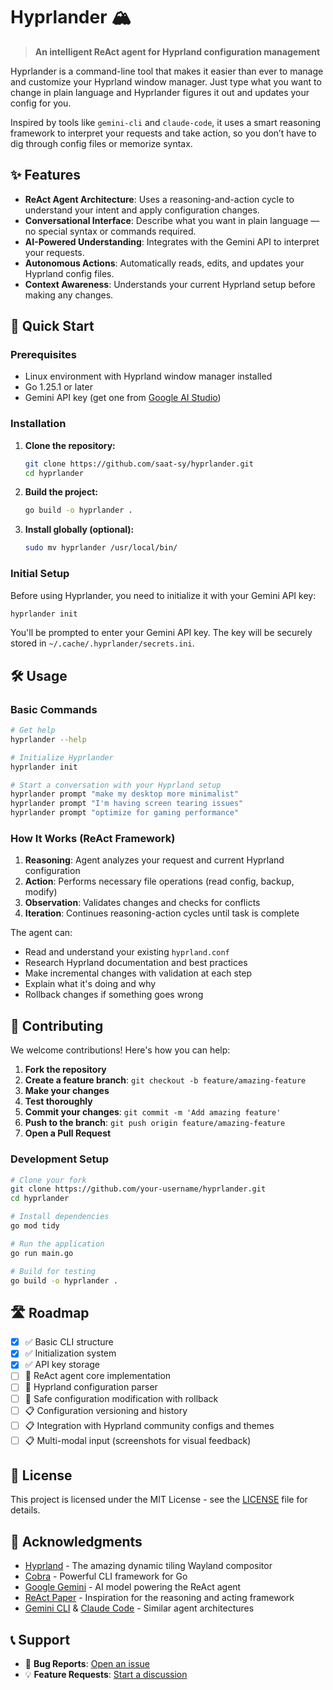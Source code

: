 # Hyprlander 🏔️

> **An intelligent ReAct agent for Hyprland configuration management**

Hyprlander is a command-line tool that makes it easier than ever to manage and customize your Hyprland window manager. Just type what you want to change in plain language and Hyprlander figures it out and updates your config for you.

Inspired by tools like `gemini-cli` and `claude-code`, it uses a smart reasoning framework to interpret your requests and take action, so you don’t have to dig through config files or memorize syntax.

## ✨ Features

- **ReAct Agent Architecture**: Uses a reasoning-and-action cycle to understand your intent and apply configuration changes.
- **Conversational Interface**: Describe what you want in plain language — no special syntax or commands required.
- **AI-Powered Understanding**: Integrates with the Gemini API to interpret your requests.
- **Autonomous Actions**: Automatically reads, edits, and updates your Hyprland config files.
- **Context Awareness**: Understands your current Hyprland setup before making any changes.

## 🚀 Quick Start

### Prerequisites

- Linux environment with Hyprland window manager installed
- Go 1.25.1 or later
- Gemini API key (get one from [Google AI Studio](https://aistudio.google.com/))

### Installation

1. **Clone the repository:**
   ```bash
   git clone https://github.com/saat-sy/hyprlander.git
   cd hyprlander
   ```

2. **Build the project:**
   ```bash
   go build -o hyprlander .
   ```

3. **Install globally (optional):**
   ```bash
   sudo mv hyprlander /usr/local/bin/
   ```

### Initial Setup

Before using Hyprlander, you need to initialize it with your Gemini API key:

```bash
hyprlander init
```

You'll be prompted to enter your Gemini API key. The key will be securely stored in `~/.cache/.hyprlander/secrets.ini`.

## 🛠️ Usage

### Basic Commands

```bash
# Get help
hyprlander --help

# Initialize Hyprlander
hyprlander init

# Start a conversation with your Hyprland setup
hyprlander prompt "make my desktop more minimalist"
hyprlander prompt "I'm having screen tearing issues"
hyprlander prompt "optimize for gaming performance"
```

### How It Works (ReAct Framework)

1. **Reasoning**: Agent analyzes your request and current Hyprland configuration
2. **Action**: Performs necessary file operations (read config, backup, modify)
3. **Observation**: Validates changes and checks for conflicts
4. **Iteration**: Continues reasoning-action cycles until task is complete

The agent can:
- Read and understand your existing `hyprland.conf`
- Research Hyprland documentation and best practices
- Make incremental changes with validation at each step
- Explain what it's doing and why
- Rollback changes if something goes wrong

## 🤝 Contributing

We welcome contributions! Here's how you can help:

1. **Fork the repository**
2. **Create a feature branch**: `git checkout -b feature/amazing-feature`
3. **Make your changes**
4. **Test thoroughly**
5. **Commit your changes**: `git commit -m 'Add amazing feature'`
6. **Push to the branch**: `git push origin feature/amazing-feature`
7. **Open a Pull Request**

### Development Setup

```bash
# Clone your fork
git clone https://github.com/your-username/hyprlander.git
cd hyprlander

# Install dependencies
go mod tidy

# Run the application
go run main.go

# Build for testing
go build -o hyprlander .
```

## 🛣️ Roadmap

- [x] ✅ Basic CLI structure
- [x] ✅ Initialization system
- [x] ✅ API key storage
- [ ] 🚧 ReAct agent core implementation
- [ ] 🚧 Hyprland configuration parser
- [ ] 🚧 Safe configuration modification with rollback
- [ ] 📋 Configuration versioning and history
- [ ] 📋 Integration with Hyprland community configs and themes
- [ ] 📋 Multi-modal input (screenshots for visual feedback)

## 📄 License

This project is licensed under the MIT License - see the [LICENSE](LICENSE) file for details.

## 🧩 Acknowledgments

- [Hyprland](https://hyprland.org/) - The amazing dynamic tiling Wayland compositor
- [Cobra](https://github.com/spf13/cobra) - Powerful CLI framework for Go
- [Google Gemini](https://ai.google.dev/) - AI model powering the ReAct agent
- [ReAct Paper](https://arxiv.org/abs/2210.03629) - Inspiration for the reasoning and acting framework
- [Gemini CLI](https://github.com/replit/gemini-cli) & [Claude Code](https://claude.ai/) - Similar agent architectures

## 📞 Support

- 🐛 **Bug Reports**: [Open an issue](https://github.com/saat-sy/hyprlander/issues)
- 💡 **Feature Requests**: [Start a discussion](https://github.com/saat-sy/hyprlander/discussions)
